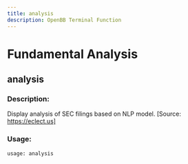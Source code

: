 ```yaml
---
title: analysis
description: OpenBB Terminal Function
---
```


# Fundamental Analysis

## analysis

### Description: 

Display analysis of SEC filings based on NLP model. [Source: https://eclect.us]

### Usage: 
```python
usage: analysis
```



